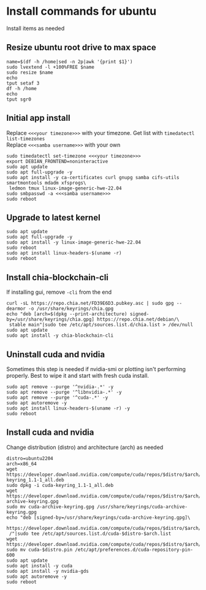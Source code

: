 # Install commands for ubuntu  
Install items as needed  

## Resize ubuntu root drive to max space  
```
name=$(df -h /home|sed -n 2p|awk '{print $1}')
sudo lvextend -l +100%FREE $name
sudo resize $name
echo
tput setaf 3
df -h /home
echo
tput sgr0
```  

## Initial app install  
Replace `<<<your timezone>>>` with your timezone. Get list with `timedatectl list-timezones`  
Replace `<<<samba username>>>` with your own  
```
sudo timedatectl set-timezone <<<your timezone>>>
export DEBIAN_FRONTEND=noninteractive
sudo apt update
sudo apt full-upgrade -y
sudo apt install -y ca-certificates curl gnupg samba cifs-utils smartmontools mdadm xfsprogs\
 ledmon tmux linux-image-generic-hwe-22.04
sudo smbpasswd -a <<<samba username>>>
sudo reboot
```

## Upgrade to latest kernel
```
sudo apt update
sudo apt full-upgrade -y
sudo apt install -y linux-image-generic-hwe-22.04
sudo reboot
sudo apt install linux-headers-$(uname -r)
sudo reboot
```

## Install chia-blockchain-cli  
If installing gui, remove `-cli` from the end  
```
curl -sL https://repo.chia.net/FD39E6D3.pubkey.asc | sudo gpg --dearmor -o /usr/share/keyrings/chia.gpg
echo "deb [arch=$(dpkg --print-architecture) signed-by=/usr/share/keyrings/chia.gpg] https://repo.chia.net/debian/\
 stable main"|sudo tee /etc/apt/sources.list.d/chia.list > /dev/null
sudo apt update
sudo apt install -y chia-blockchain-cli
```  

## Uninstall cuda and nvidia  
Sometimes this step is needed if nvidia-smi or plotting isn't performing properly. Best to wipe it and start with fresh cuda install.  
```
sudo apt remove --purge '^nvidia-.*' -y
sudo apt remove --purge '^libnvidia-.*' -y
sudo apt remove --purge '^cuda-.*' -y
sudo apt autoremove -y
sudo apt install linux-headers-$(uname -r) -y
sudo reboot
```  

## Install cuda and nvidia  
Change distribution (distro) and architecture (arch) as needed  
```
distro=ubuntu2204
arch=x86_64
wget https://developer.download.nvidia.com/compute/cuda/repos/$distro/$arch/cuda-keyring_1.1-1_all.deb
sudo dpkg -i cuda-keyring_1.1-1_all.deb
wget https://developer.download.nvidia.com/compute/cuda/repos/$distro/$arch/cuda-archive-keyring.gpg
sudo mv cuda-archive-keyring.gpg /usr/share/keyrings/cuda-archive-keyring.gpg
echo "deb [signed-by=/usr/share/keyrings/cuda-archive-keyring.gpg]\
 https://developer.download.nvidia.com/compute/cuda/repos/$distro/$arch/\
 /"|sudo tee /etc/apt/sources.list.d/cuda-$distro-$arch.list
wget https://developer.download.nvidia.com/compute/cuda/repos/$distro/$arch/cuda-$distro.pin
sudo mv cuda-$distro.pin /etc/apt/preferences.d/cuda-repository-pin-600
sudo apt update
sudo apt install -y cuda
sudo apt install -y nvidia-gds
sudo apt autoremove -y
sudo reboot
```  

